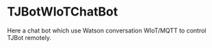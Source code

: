 # TJBotWIoTChatBot
Here a chat bot which use Watson conversation WIoT/MQTT to control TJBot remotely.
